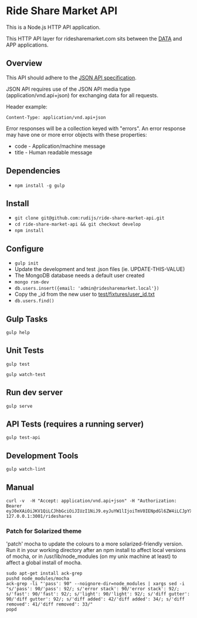 # Ride Share Market API

This is a Node.js HTTP API application.

This HTTP API layer for ridesharemarket.com sits between the [DATA](https://github.com/rudijs/ride-share-market-data) and APP applications.

## Overview

This API should adhere to the [JSON API specification](http://jsonapi.org).

JSON API requires use of the JSON API media type (application/vnd.api+json) for exchanging data for all requests.

Header example:

`Content-Type: application/vnd.api+json`

Error responses will be a collection keyed with "errors".
An error response may have one or more error objects with these properties:
- code - Application/machine message
- title - Human readable message

## Dependencies

- `npm install -g gulp`

## Install

- `git clone git@github.com:rudijs/ride-share-market-api.git`
- `cd ride-share-market-api && git checkout develop`
- `npm install`

## Configure

- `gulp init`
- Update the development and test .json files (ie. UPDATE-THIS-VALUE)
- The MongoDB database needs a default user created
- `mongo rsm-dev`
- `db.users.insert({email: 'admin@ridesharemarket.local'})`
- Copy the _id from the new user to [test/fixtures/user_id.txt](test/fixtures/user_id.txt)
- `db.users.find()`

## Gulp Tasks

    gulp help

## Unit Tests

    gulp test

    gulp watch-test

## Run dev server

    gulp serve

## API Tests (requires a running server)

    gulp test-api

## Development Tools

    gulp watch-lint

## Manual

    curl -v  -H "Accept: application/vnd.api+json" -H "Authorization: Bearer eyJ0eXAiOiJKV1QiLCJhbGciOiJIUzI1NiJ9.eyJuYW1lIjoiTmV0IENpdGl6ZW4iLCJpYXQiOjE0MDYyNjc1ODB9.nD4JZi4XRwT8eJcdHyc8Ut9vfjFAW_52teSfgL4EeKc" 127.0.0.1:3001/rideshares

### Patch for Solarized theme

'patch' mocha to update the colours to a more solarized-friendly version. Run it in your working directory after an npm install to affect local versions of mocha, or in /usr/lib/node_modules (on my unix machine at least) to affect a global install of mocha.

    sudo apt-get install ack-grep
    pushd node_modules/mocha
    ack-grep -li "'pass': 90" --noignore-dir=node_modules | xargs sed -i "s/'pass': 90/'pass': 92/; s/'error stack': 90/'error stack': 92/; s/'fast': 90/'fast': 92/; s/'light': 90/'light': 92/; s/'diff gutter': 90/'diff gutter': 92/; s/'diff added': 42/'diff added': 34/; s/'diff removed': 41/'diff removed': 33/"
    popd
